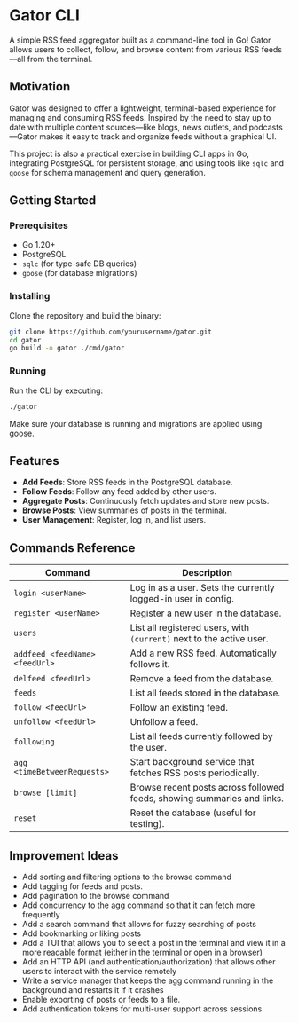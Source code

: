 # Gator CLI  
A simple RSS feed aggregator built as a command-line tool in Go! Gator allows users to collect, follow, and browse content from various RSS feeds—all from the terminal.

## Motivation  
Gator was designed to offer a lightweight, terminal-based experience for managing and consuming RSS feeds. Inspired by the need to stay up to date with multiple content sources—like blogs, news outlets, and podcasts—Gator makes it easy to track and organize feeds without a graphical UI.

This project is also a practical exercise in building CLI apps in Go, integrating PostgreSQL for persistent storage, and using tools like `sqlc` and `goose` for schema management and query generation.

## Getting Started

### Prerequisites  
- Go 1.20+
- PostgreSQL
- `sqlc` (for type-safe DB queries)  
- `goose` (for database migrations)

### Installing  
Clone the repository and build the binary:

```bash
git clone https://github.com/yourusername/gator.git
cd gator
go build -o gator ./cmd/gator
```

### Running
Run the CLI by executing:
```bash
./gator
```
Make sure your database is running and migrations are applied using goose.

## Features

- **Add Feeds**: Store RSS feeds in the PostgreSQL database.
- **Follow Feeds**: Follow any feed added by other users.
- **Aggregate Posts**: Continuously fetch updates and store new posts.
- **Browse Posts**: View summaries of posts in the terminal.
- **User Management**: Register, log in, and list users.

## Commands Reference

| Command                        | Description                                                                 |
|-------------------------------|-----------------------------------------------------------------------------|
| `login <userName>`            | Log in as a user. Sets the currently logged-in user in config.              |
| `register <userName>`         | Register a new user in the database.                                        |
| `users`                       | List all registered users, with `(current)` next to the active user.        |
| `addfeed <feedName> <feedUrl>`| Add a new RSS feed. Automatically follows it.                               |
| `delfeed <feedUrl>`           | Remove a feed from the database.                                            |
| `feeds`                       | List all feeds stored in the database.                                      |
| `follow <feedUrl>`            | Follow an existing feed.                                                    |
| `unfollow <feedUrl>`          | Unfollow a feed.                                                            |
| `following`                   | List all feeds currently followed by the user.                              |
| `agg <timeBetweenRequests>`   | Start background service that fetches RSS posts periodically.               |
| `browse [limit]`              | Browse recent posts across followed feeds, showing summaries and links.     |
| `reset`                       | Reset the database (useful for testing).                                    |


## Improvement Ideas
- Add sorting and filtering options to the browse command
- Add tagging for feeds and posts.
- Add pagination to the browse command
- Add concurrency to the agg command so that it can fetch more frequently
- Add a search command that allows for fuzzy searching of posts
- Add bookmarking or liking posts
- Add a TUI that allows you to select a post in the terminal and view it in a more readable format (either in the terminal or open in a browser)
- Add an HTTP API (and authentication/authorization) that allows other users to interact with the service remotely
- Write a service manager that keeps the agg command running in the background and restarts it if it crashes
- Enable exporting of posts or feeds to a file.
- Add authentication tokens for multi-user support across sessions.